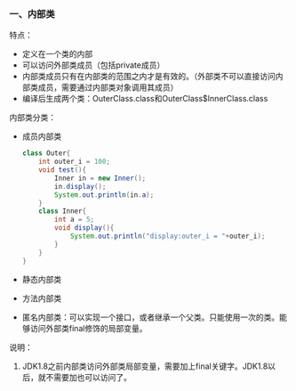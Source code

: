 ### 一、内部类

特点：

- 定义在一个类的内部
- 可以访问外部类成员（包括private成员）
- 内部类成员只有在内部类的范围之内才是有效的。（外部类不可以直接访问内部类成员，需要通过内部类对象调用其成员）
- 编译后生成两个类：OuterClass.class和OuterClass$InnerClass.class

内部类分类：

- 成员内部类

  ```java
  class Outer{
      int outer_i = 100;
      void test(){
          Inner in = new Inner();
          in.display();
          System.out.println(in.a);
      }
      class Inner{
          int a = 5;
          void display(){
              System.out.println("display:outer_i = "+outer_i);
          }
      }
  }
  ```

- 静态内部类

- 方法内部类

- 匿名内部类：可以实现一个接口，或者继承一个父类。只能使用一次的类。能够访问外部类final修饰的局部变量。



说明：

1. JDK1.8之前内部类访问外部类局部变量，需要加上final关键字。JDK1.8以后，就不需要加也可以访问了。


